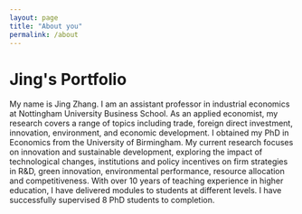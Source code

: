 ```yaml
---
layout: page
title: "About you"
permalink: /about
---
```


# Jing's Portfolio

My name is Jing Zhang. I am an assistant professor in industrial economics at Nottingham University Business School. As an applied economist, my research covers a range of topics including trade, foreign direct investment, innovation, environment, and economic development. I obtained my PhD in Economics from the University of Birmingham. My current research focuses on innovation and sustainable development, exploring the impact of technological changes, institutions and policy incentives on firm strategies in R&D, green innovation, environmental performance, resource allocation and competitiveness. With over 10 years of teaching experience in higher education, I have delivered modules to students at different levels. I have successfully supervised 8 PhD students to completion. 

